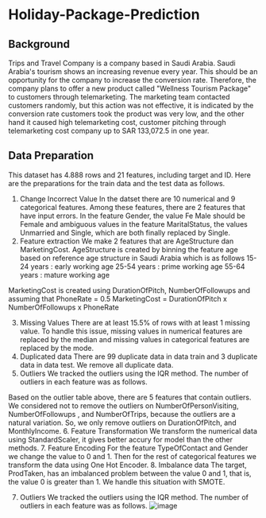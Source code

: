 # Holiday-Package-Prediction
## Background
Trips and Travel Company is a company based in Saudi Arabia. Saudi Arabia's tourism shows an increasing revenue every year. This should be an opportunity for the company to increase the conversion rate. Therefore, the company plans to offer a new product called "Wellness Tourism Package" to customers through telemarketing. The marketing team contacted customers randomly, but this action was not effective, it is indicated by the conversion rate customers took the product was very low, and the other hand it caused high telemarketing cost, customer pitching through telemarketing cost company up to SAR 133,072.5 in one year.

## Data Preparation
This dataset has 4.888 rows and 21 features, including target and ID. Here are the preparations for the train data and the test data as follows.
1.	Change Incorrect Value
In the datset there are 10 numerical and 9 categorical features. Among these features, there are 2 features that have input errors. In the feature Gender, the value Fe Male should be Female and ambiguous values in the feature MaritalStatus, the values Unmarried and Single, which are both finally replaced by Single.
2.	Feature extraction
We make 2 features that are AgeStructure dan MarketingCost.
AgeStructure is created by binning the feature age based on reference age structure in Saudi Arabia  which is as follows
15-24 years : early working age
25-54 years : prime working age
55-64 years : mature working age

MarketingCost is created using DurationOfPitch, NumberOfFollowups and assuming that PhoneRate = 0.5
MarketingCost = DurationOfPitch x NumberOfFollowups x PhoneRate

3.	Missing Values
There are at least 15.5% of rows with at least 1 missing value. To handle this issue, missing values in numerical features are replaced by the median and missing values in categorical features are replaced by the mode.
4.	Duplicated data
There are 99 duplicate data in data train and 3 duplicate data in data test. We remove all duplicate data.
5.	Outliers
We tracked the outliers using the IQR method. The number of outliers in each feature was as follows. 
 
Based on the outlier table above, there are 5 features that contain outliers. We considered not to remove the outliers on NumberOfPersonVisiting, NumberOfFollowups , and NumberOfTrips, because the outliers are a natural variation. So, we only remove outliers on DurationOfPitch, and MonthlyIncome.
6.	Feature Transformation
We transform the numerical data using StandardScaler, it gives better accury for model than the other methods.
7.	Feature Encoding
For the feature TypeOfContact and Gender we change the value to 0 and 1. Then for the rest of categorical features we transform the data using One Hot Encoder.
8.	Imbalance data
The target, ProdTaken, has an imbalanced problem between the value 0 and 1, that is, the value 0 is greater than 1. We handle this situation with SMOTE.

  	
7.	Outliers
    We tracked the outliers using the IQR method. The number of outliers in each feature was as     follows. 
    ![image](https://github.com/FadhilahIzzatiNadifan/Holiday-Package-Prediction/assets/93127350/16efcf56-7424-4024-831e-5687b4c5f7b2)

